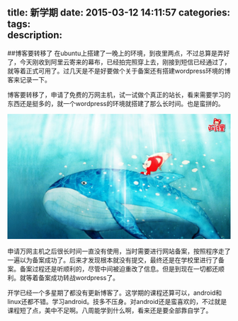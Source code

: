 title: 新学期
date: 2015-03-12 14:11:57
categories: 
tags:  
description:
---
##博客要转移了
  在ubuntu上搭建了一晚上的环境，到夜里两点，不过总算是弄好了，今天刚收到阿里云寄来的幕布，已经拍完照穿上去，刚接到短信已经通过了，就等着正式可用了。过几天是不是好要做个关于备案还有搭建wordpress环境的博客来记录一下。

   博客要转移了，申请了免费的万网主机，试一试做个真正的站长，看来需要学习的东西还是挺多的，就一个wordpress的环境就搭建了那么长时间。也是蛮拼的。
  <!--more-->

  <img src="/image/11855.jpg" >

  申请万网主机之后很长时间一直没有使用，当时需要进行网站备案，按照程序走了一遍以为备案成功了。后来才发现根本就没有提交，最终还是在学校里进行了备案。备案过程还是听顺利的，尽管中间被迫重改了信息。但是到现在一切都还顺利。就等着备案成功转战wordpress了。

  开学已经一个多星期了都没有更新博客了。这学期的课程还算可以，android和linux还都不错。学习android。技多不压身。对android还是蛮喜欢的，不过就是课程短了点，美中不足啊。八周能学到什么啊，看来还是要全部靠自学了。

 
 

